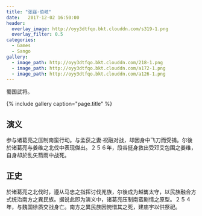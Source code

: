 ```yaml
---
title: "张嶷·伯岐"
date:   2017-12-02 16:50:00
header:
  overlay_image: http://oyy3dtfqo.bkt.clouddn.com/s319-1.png
  overlay_filter: 0.5
categories:
  - Games
  - Sango
gallery:
  - image_path: http://oyy3dtfqo.bkt.clouddn.com/218-1.png
  - image_path: http://oyy3dtfqo.bkt.clouddn.com/a172-1.png
  - image_path: http://oyy3dtfqo.bkt.clouddn.com/a126-1.png
---
```


蜀国武将。

{% include gallery caption="page.title" %}

## 演义

参与诸葛亮之压制南蛮行动。与孟获之妻·祝融对战，却因身中飞刀而受捕。尔後於诸葛亮与姜维之北伐中表现傑出。２５６年，段谷挺身救出受邓艾包围之姜维，自身却於乱矢箭雨中战死。

## 正史

於诸葛亮之北伐时，遵从马忠之指挥讨伐羌族，尔後成为越巂太守，以民族融合方式统治南方之異民族。据说此即为演义中，诸葛亮压制南蛮剧情之原型。２５４年，与魏国徐质交战身亡。南方之異民族因惋惜其之死，建庙宇以供祭祀。